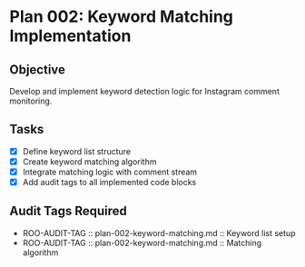 # Plan 002: Keyword Matching Implementation

## Objective
Develop and implement keyword detection logic for Instagram comment monitoring.

## Tasks
- [x] Define keyword list structure
- [x] Create keyword matching algorithm
- [x] Integrate matching logic with comment stream
- [x] Add audit tags to all implemented code blocks

## Audit Tags Required
- ROO-AUDIT-TAG :: plan-002-keyword-matching.md :: Keyword list setup
- ROO-AUDIT-TAG :: plan-002-keyword-matching.md :: Matching algorithm